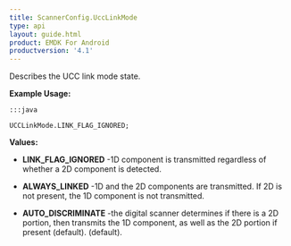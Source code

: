 ```yaml
---
title: ScannerConfig.UccLinkMode
type: api
layout: guide.html
product: EMDK For Android
productversion: '4.1'
---
```



Describes the UCC link mode state.
 
 

**Example Usage:**
	
	:::java
	
	UCCLinkMode.LINK_FLAG_IGNORED;
	


**Values:**

* **LINK_FLAG_IGNORED** -1D component is transmitted regardless of whether a 2D component is
 detected.

* **ALWAYS_LINKED** -1D and the 2D components are transmitted. If 2D is not present, the
 1D component is not transmitted.

* **AUTO_DISCRIMINATE** -the digital scanner determines if there is a 2D portion, then
 transmits the 1D component, as well as the 2D portion if present
 (default). (default).












